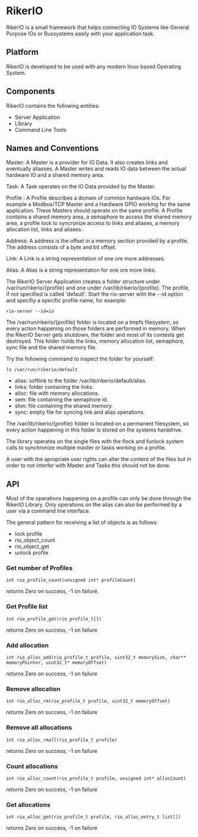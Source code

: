 # RikerIO

RikerIO is a small framework that helps connecting IO Systems like General Purpose IOs or Bussystems easily with your application task.

## Platform

RikerIO is developed to be used with any modern linux based Operating System.

## Components

RikerIO contains the following entities:
- Server Application
- Library
- Command Line Tools

## Names and Conventions

Master: A Master is a provider for IO Data. It also creates links and eventually aliasses. A Master writes and reads IO data between the actual hardware IO and a shared memory area.

Task: A Task operates on the IO Data provided by the Master.

Profile : A Profile describes a domain of common hardware IOs. For example a Modbus/TCP Master and a Hardware GPIO working for the same application. These Masters should operate on the same profile. A Profile contains a shared memory area, a semaphore to access the shared memory area, a profile lock to syncronize access to links and aliases, a memory allocation list, links and aliases.

Address: A address is the offset in a memory section provided by a profile. The address consists of a byte and bit offset.

Link: A Link is a string representation of one ore more addresses.

Alias: A Alias is a string representation for one ore more links.

The RikerIO Server Application creates a folder structure under /var/run/rikerio/{profile} and one under /var/lib/rikerio/{profile}. The profile, if not specified is called 'default'. Start the rio-server with the --id option and specifiy a specific profile name, for example:

`rio-server --id=io`

The /var/run/rikerio/{profile} folder is located on a tmpfs filesystem, so every action happening on those folders are performed in memory. When the RikerIO Server gets shutdown, the folder and most of its contests get destroyed. This folder holds the links, memory allocation list, semaphore, sync file and the shared memory file.

Try the following command to inspect the folder for yourself:

`ls /var/run/rikerio/default`

- alias: softlink to the folder /var/lib/rikerio/default/alias.
- links: folder containing the links.
- alloc: file with memory allocations.
- sem: file containing the semaphore id.
- shm: file containing the shared memory.
- sync: empty file for syncing link and alias operations.

The /var/lib/rikerio/{profile} folder is located on a permanent filesystem, so every action happening in this folder is stored on the systems harddrive.

The library operates on the single files with the flock and funlock system calls to synchronize multiple master or tasks working on a profile.

A user with the apropriate user rights can alter the content of the files but in order to not interfer with Master and Tasks this should not be done.

## API

Most of the operations happening on a profile can only be done through the RikerIO Library. Only operations on the alias can also be performed by a user via a command line interface.

The general pattern for receiving a list of objects is as follows:

- lock profile
- rio_object_count
- rio_object_get
- unlock profile

### Get number of Profiles

`int rio_profile_count(unsigned int* profileCount)`

*returns* Zero on success, -1 on failure.

### Get Profile list

`int rio_profile_get(rio_profile_t[])`

*returns* Zero on success, -1 on failure

### Add allocation

`int rio_alloc_add(rio_profile_t profile,
  uint32_t memorySize,
  char** memoryPointer,
  uint32_t* memoryOffset)`

*returns* Zero on success, -1 on failure

### Remove allocation

`int rio_alloc_rm(rio_profile_t profile, uint32_t memoryOffset)`

*returns* Zero on success, -1 on failure

### Remove all allocations

`int rio_alloc_rmall(rio_profile_t profile)`

*returns* Zero on success, -1 on failure

### Count allocations

`int rio_alloc_count(rio_profile_t profile, unsigned int* allocCount)`

*returns* Zero on success, -1 on failure

### Get allocations

`int rio_alloc_get(rio_profile_t profile, rio_alloc_entry_t list[])`

*returns* Zero on success, -1 on failure
